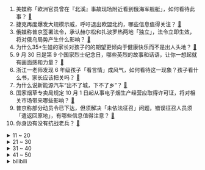 1. 美媒称「欧洲官员曾在『北溪』事故现场附近看到俄海军舰艇」，如何看待此事？ [:link:](https://www.zhihu.com/question/556434671)
2. 捷克再度爆发大规模示威，呼吁退出欧盟北约，哪些信息值得关注？ [:link:](https://www.zhihu.com/question/556667787)
3. 俄媒称普京签署法令，承认赫尔松和扎波罗热两地「独立」，法令立即生效，将对俄乌局势产生什么影响？ [:link:](https://www.zhihu.com/question/556778831)
4. 为什么35+生娃的家长对孩子的的期望更倾向于健康快乐而不是出人头地？ [:link:](https://www.zhihu.com/question/551963452)
5. 9 月 30 日是第 9 个国家烈士纪念日，哪些英烈的故事和话语，让你一想起就有画面感和力量？ [:link:](https://www.zhihu.com/question/556026573)
6. 浙江一老师发现 6 年级孩子「看言情」成风气，如何看待这一现象？孩子看什么书，家长应该把关吗？ [:link:](https://www.zhihu.com/question/556287617)
7. 为什么说新能源汽车“出不了城，下不了乡”？ [:link:](https://www.zhihu.com/question/551029509)
8. 国家烟草专卖局规定 10 月 1 日起从事电子烟生产经营应取得许可证，将对相关市场带来哪些影响？ [:link:](https://www.zhihu.com/question/556270500)
9. 普京称部分动员令已下达，但须解决「未依法征召」问题，错误征召人员须「遣返回原地」，有哪些信息值得注意？ [:link:](https://www.zhihu.com/question/556774949)
10. 你身边有没有抗战老兵？ [:link:](https://www.zhihu.com/question/429866954)
<details>
<summary>11 ~ 20</summary>

11. 如何看董宇辉卖六元东北玉米被供应商背刺只值七毛？ [:link:](https://www.zhihu.com/question/555872060)
12. 三部门发文，防范以「家庭教育指导师」名义开展违规校外培训，将产生哪些影响？ [:link:](https://www.zhihu.com/question/556406446)
13. 对北溪管道这种级别的基础设施的袭击算不算战争行为？ [:link:](https://www.zhihu.com/question/556066656)
14. 美国一女子拒绝男子搭话后，在纽约地铁内遭其暴打，有哪些信息值得关注？如何从法律角度解读？ [:link:](https://www.zhihu.com/question/556040006)
15. 9 月 30 日是第九个烈士纪念日，我们该如何做，才是对英烈精神最好的传承？ [:link:](https://www.zhihu.com/question/555913858)
16. 如何评价动画电影《深海》? [:link:](https://www.zhihu.com/question/423913671)
17. 北约秘书长警告俄罗斯「核战争不可能赢！」，这释放了哪些信息？俄乌战争是否会引发核战争？ [:link:](https://www.zhihu.com/question/556531736)
18. 如何评价《一人之下》594（633）话？ [:link:](https://www.zhihu.com/question/556762618)
19. 2022 女篮世界杯 1/4 决赛中国女篮  85:71 击败法国晋级 4 强，如何评价本场比赛？ [:link:](https://www.zhihu.com/question/556410190)
20. 为什么习惯使用 i、j、k 等作为循环变量? [:link:](https://www.zhihu.com/question/24890607)
</details>
<details>
<summary>21 ~ 30</summary>

21. 国防部表示「坚决反对、反制美方涉台错误行径」，有哪些信息值得关注？ [:link:](https://www.zhihu.com/question/556458158)
22. 如果你愿意的话可以给我分享你手机里的一张照片吗? [:link:](https://www.zhihu.com/question/551897991)
23. 人的一生什么最重要? [:link:](https://www.zhihu.com/question/547228428)
24. 英国女王伊丽莎白二世死因公布，因「年老」而去世，还有哪些信息值得关注？ [:link:](https://www.zhihu.com/question/556682593)
25. 如何做个人及工作年终复盘总结？ [:link:](https://www.zhihu.com/question/53266152)
26. 如何评价新概念「德国的工业 4.0」？ [:link:](https://www.zhihu.com/question/26288684)
27. 空军发言人在中国航展发布会上表示，第五代战机歼-20已遍布 「东南西北中」并砺兵台海，这说明了什么？ [:link:](https://www.zhihu.com/question/555875500)
28. 把[-0.5,0.5]内所有实数相加，得出的结果是0 吗？ [:link:](https://www.zhihu.com/question/555998400)
29. 东北农嫂甩开东方甄选爆料成本价，直播带货却人气惨淡，对此你怎么看？ [:link:](https://www.zhihu.com/question/555942954)
30. 牛顿的贡献，可以获得几次菲尔兹奖，几次诺贝尔奖？ [:link:](https://www.zhihu.com/question/464027007)
</details>
<details>
<summary>31 ~ 40</summary>

31. 为什么我父母一直在跟我强调人情世故，难道有棱有角得不好吗？ [:link:](https://www.zhihu.com/question/546486826)
32. 中国最贵的烟是什么烟，多少钱一盒？ [:link:](https://www.zhihu.com/question/421685764)
33. 怎样看待2022年后国外车企可在中国独资？ [:link:](https://www.zhihu.com/question/511327536)
34. 万元显卡配置玩艾尔登法环也经常掉帧，玩久了眼睛还很疲惫，大家是怎么解决这些问题的，是显示器的问题吗? [:link:](https://www.zhihu.com/question/552287294)
35. 孩子老是发脾气该怎么教导？ [:link:](https://www.zhihu.com/question/551339818)
36. 四川省大数据中心回应对入川人员赋「黑码」，称登记核酸采样二维码是黑色，无「黑码」一说，具体情况如何？ [:link:](https://www.zhihu.com/question/556625957)
37. 爆卖的「俄罗斯老奶粉」都符合食品安全国家标准规定吗？有哪些需要注意的地方？ [:link:](https://www.zhihu.com/question/556213396)
38. 当两种语言都不会时，玩游戏你会选择看日文还是英文呢？ [:link:](https://www.zhihu.com/question/553978181)
39. 男生如何提升自身形象？ [:link:](https://www.zhihu.com/question/268290294)
40. 河北一县城开办超 10 家共享自习室惹热议，为何中国年轻人热衷「花钱买自觉」？ [:link:](https://www.zhihu.com/question/556454468)
</details>
<details>
<summary>41 ~ 50</summary>

41. 美国抵押贷款利率升至6.7%，为2007年以来最高水平，雷曼危机会重演吗？ [:link:](https://www.zhihu.com/question/556779118)
42. 一公司招聘 HR 外勤岗，要求员工日行 3 万步，从健康角度分析这一活动量如何？公司这一需求合理吗？ [:link:](https://www.zhihu.com/question/556477146)
43. 保时捷以每股 82.5 欧元上市，为德国 25 年来最大 IPO，市值超奔驰和宝马，哪些信息值得关注？ [:link:](https://www.zhihu.com/question/556706402)
44. 高价热泵在欧洲爆单，欧盟也拟推出 5650 亿欧元能源计划，明确热泵「长期逻辑」，哪些信息值得关注？ [:link:](https://www.zhihu.com/question/556359650)
45. 如何看待「阿片危机」致美国一年损失近 1.5 万亿美元，去年美国约 8 万人死因与阿片类药物成瘾有关？ [:link:](https://www.zhihu.com/question/556526306)
46. 高考 403 分被质疑学霸形象，「点读机女孩」现已保研中传，如何看待她阳光积极的心态？ [:link:](https://www.zhihu.com/question/556458307)
47. 为什么咖啡喝多了心会突突跳？ [:link:](https://www.zhihu.com/question/550500635)
48. 9 月 A 股还剩最后一个交易日，国庆长假「持股过节」和「持币过节」如何选择？ [:link:](https://www.zhihu.com/question/556501002)
49. 如何看待江苏一中学招聘教师，对高中阶段有奥赛获奖经历的教师起薪 40 万？重点中学的待遇水平怎么样？ [:link:](https://www.zhihu.com/question/556208007)
50. 什么事情才会让你觉得开心？ [:link:](https://www.zhihu.com/question/556127973)
</details><details>
<summary>bilibili</summary>

1. 这一天，终于来了… [:link:](//www.bilibili.com/video/BV1h24y1R7rx)
2. 《叶问5：超英黄昏》"我才是最强超级英雄" [:link:](//www.bilibili.com/video/BV1X14y1h7tf)
3. 只需5步的中式面点，有多难做！ [:link:](//www.bilibili.com/video/BV1e24y1R7mB)
4. 我们就像上个礼拜一样从网上买了一些玩具... [:link:](//www.bilibili.com/video/BV1aB4y1J7nK)
5. 救了全车人，却救不了人性！ [:link:](//www.bilibili.com/video/BV1Ge4y1r7Eg)
6. 耗时5天，熬了3个通宵，我给老虎戴上了狮子的帽子，这是老虎醒狮酥 [:link:](//www.bilibili.com/video/BV13V4y1T7Zj)
7. 百炼钢做成了绕指柔！总书记嘱托“手撕钢”技术勇攀高峰 [:link:](//www.bilibili.com/video/BV13B4y1778D)
8. 《原神》角色演示-「赛诺：诛罪的引导」 [:link:](//www.bilibili.com/video/BV1U14y1h7UE)
9. G2：入围赛还得我教你打！ [:link:](//www.bilibili.com/video/BV1FT411M7KT)
10. 孟 德 瞬 息 全 宇 宙 [:link:](//www.bilibili.com/video/BV1CG411J7MG)
<details>
<summary>11 ~ 20</summary>

11. 我们结婚了！！！找到老婆了！！！ [:link:](//www.bilibili.com/video/BV1Hg411e7P3)
12. 【暗の入驻】大家好！我是演员青柳尊哉！请多多关照！ [:link:](//www.bilibili.com/video/BV1dP411J7zM)
13. 我被800W粉丝博主抄袭了？ [:link:](//www.bilibili.com/video/BV1FP411n7ze)
14. 咕噜咕噜滚下山！！！ [:link:](//www.bilibili.com/video/BV1WV4y1T74E)
15. 这个杀手有点蠢 [:link:](//www.bilibili.com/video/BV1c24y1d7Ap)
16. 我做up接到什么离谱的广告 [:link:](//www.bilibili.com/video/BV1bd4y1z7Ds)
17. 邪不压正，江湖再见！ [:link:](//www.bilibili.com/video/BV1Yt4y1w7yM)
18. 当你感觉一个男人对你很克制 [:link:](//www.bilibili.com/video/BV1Xd4y1M7AD)
19. 挂机也能1打5的套路！ 设计师：这就把吸血删了！【有点骚东西】 [:link:](//www.bilibili.com/video/BV1Ve4y1r7ix)
20. 害，小场面 [:link:](//www.bilibili.com/video/BV1i24y1R7nH)
</details>
<details>
<summary>21 ~ 30</summary>

21. 他战胜了日寇和天灾，却输给了营销号的嘲讽 [:link:](//www.bilibili.com/video/BV1Re4y167Dh)
22. 深度|| 佛祖对最难关卡的解题思路，黑手套们活不明白的悲哀结局 [:link:](//www.bilibili.com/video/BV1re4y1b7sV)
23. 当代年轻人现状 [:link:](//www.bilibili.com/video/BV1x8411472M)
24. 【水果猎人】有人说我恰烂钱？28的妮娜皇后卖288！ [:link:](//www.bilibili.com/video/BV1Yg411e7oU)
25. 排队两小时才能吃到的鸡！老板自信到邀请我们来踢馆！【怎么这么值ep51-石小路烧鸡公】 [:link:](//www.bilibili.com/video/BV16e4y1b7R9)
26. 【Stray Kids】B站的小伙伴们SKZ来啦！请多多期待我们的新内容吧！ [:link:](//www.bilibili.com/video/BV1e14y1a7zF)
27. 如何用自己发明让别人发财？【小约翰】 [:link:](//www.bilibili.com/video/BV1aV4y1N71f)
28. 原来猫猫也有强迫症！ [:link:](//www.bilibili.com/video/BV1F24y1R7jk)
29. 关于我买空笔芯被当成傻子围观这件事 [:link:](//www.bilibili.com/video/BV17g411e7Es)
30. 这是啥片？这是我老婆的照片！【阅片无数Ⅱ 62】 [:link:](//www.bilibili.com/video/BV1bW4y1Y79c)
</details>
<details>
<summary>31 ~ 40</summary>

31. 20年前开中国跑车 妹妹都上车！ [:link:](//www.bilibili.com/video/BV1De411K7Bf)
32. 我以为只有一位袁隆平，而这位教授却捐出8208万，不给孩子留一分钱 [:link:](//www.bilibili.com/video/BV1M84114761)
33. 他真的一直盯着我看 第一次在他面前穿旗袍 [:link:](//www.bilibili.com/video/BV1Je4y1r79U)
34. 第一次上大学，请问这种情况正常吗？ [:link:](//www.bilibili.com/video/BV1cW4y1e7LJ)
35. 对不起B站，我现在只想活下去 [:link:](//www.bilibili.com/video/BV1nt4y1P7YD)
36. 【原神】3.1须弥大世界任务解谜合集（持续更新中） [:link:](//www.bilibili.com/video/BV1T841147Uw)
37. “这社死来的太突然了❶❻” [:link:](//www.bilibili.com/video/BV1FT411M78C)
38. 卧槽她好像有那个台词牛逼症！内娱独一份的灵气！她的声音真就绝了！ [:link:](//www.bilibili.com/video/BV1kN4y1K7U6)
39. 猪 突 猛 进 [:link:](//www.bilibili.com/video/BV1YB4y1J724)
40. 这真的不是魔法！2年盘出一道面果核桃，比真的还要真~ [:link:](//www.bilibili.com/video/BV1zD4y117Bf)
</details>
<details>
<summary>41 ~ 50</summary>

41. 一根断开的圆木，用榫卯结构无缝衔接 [:link:](//www.bilibili.com/video/BV1Tg411e7uL)
42. 一生要强的牛排 [:link:](//www.bilibili.com/video/BV1Me4y1b7Cq)
43. “比赛第一 友谊第二” [:link:](//www.bilibili.com/video/BV1Le4y1H7T1)
44. 【阿斗】宅心仁厚小剥皮，接二连三捉弄席恩！美剧史诗巨作《权力的游戏》第10期 [:link:](//www.bilibili.com/video/BV1Xe411K7Nh)
45. 听说你们想看我穿这条破渔网篓篓？ [:link:](//www.bilibili.com/video/BV1H841147iG)
46. 会魔法的这件事终究是瞒不住了！ 这是你没见过的城市！ [:link:](//www.bilibili.com/video/BV1td4y1q7Zi)
47. 全网首次！我骗过了苹果，让iPhone 14 Pro以为我出了车祸！ [:link:](//www.bilibili.com/video/BV1UB4y1J7fS)
48. 电脑桌面闹鲲了怎么办…… [:link:](//www.bilibili.com/video/BV1CN4y1K7dy)
49. 猛男阵亡，仅需三秒！！！ [:link:](//www.bilibili.com/video/BV1vG411g7EE)
50. 《悟空》—张睿 [:link:](//www.bilibili.com/video/BV14D4y117FV)
</details>
<details>
<summary>51 ~ 60</summary>

51. 被这个学考古的UP主笑死 [:link:](//www.bilibili.com/video/BV1AD4y117qh)
52. 什么是朋友？他说... [:link:](//www.bilibili.com/video/BV1ee4y167Kp)
53. 小伙飞5000公里，探秘哈佛大学食堂！18刀自助餐吃什么？ [:link:](//www.bilibili.com/video/BV12D4y117eU)
54. 延吉一辈子来一次怎么够？3天带你吃拍逛一个不落❗ [:link:](//www.bilibili.com/video/BV1Xd4y1M7Pz)
55. 这次我真的我破防了，也许这就是缘份吧 [:link:](//www.bilibili.com/video/BV1UD4y117hB)
56. 成本10块，但特费米饭。 [:link:](//www.bilibili.com/video/BV1Md4y1u796)
57. “生来孤独” [:link:](//www.bilibili.com/video/BV1o14y1h7eb)
58. 《 我 和 张 翰 恋 爱 了 》 [:link:](//www.bilibili.com/video/BV1ge4y1H7Y9)
59. “我曾经，也想艳丽地长大” [:link:](//www.bilibili.com/video/BV1yB4y1J73k)
60. 小学生便当不重样 [:link:](//www.bilibili.com/video/BV1tG4y1B7ih)
</details>
<details>
<summary>61 ~ 70</summary>

61. 【健身版躲闪摇】好悬，差点没要走我一个肾 [:link:](//www.bilibili.com/video/BV1eV4y1T7mu)
62. 国家队又开挂了！来自东方的审美碾压，结尾直接封神！ [:link:](//www.bilibili.com/video/BV1iN4y1K79k)
63. 穷人是假的？农村人不可能长这样？我要用100个农民实证反驳【100个农民故事01】 [:link:](//www.bilibili.com/video/BV1M841147UT)
64. 周深演唱中国动画百年纪念曲《美美》，100年·恰少年！ [:link:](//www.bilibili.com/video/BV1Vd4y1q7x6)
65. 教你画出透明感 [:link:](//www.bilibili.com/video/BV1ae411K7WR)
66. 【神里绫华生贺读信】请再一次，和我相约月下吧！ [:link:](//www.bilibili.com/video/BV1UW4y1v7r2)
67. 《  科 目 三 ：飞 行 执 照  》 [:link:](//www.bilibili.com/video/BV1kd4y1M7LD)
68. 【超燃】这火焰双刀竟然不是特效 ！ [:link:](//www.bilibili.com/video/BV1yd4y1M7KZ)
69. 你行不行啊细狗是什么梗【梗指南】 [:link:](//www.bilibili.com/video/BV1Le4y1H7Xp)
70. 『绫波丽』长发绫波丽，不心动挑战 2.0 [:link:](//www.bilibili.com/video/BV1oG411g7ap)
</details>
<details>
<summary>71 ~ 80</summary>

71. 在挪威山里吃365元的海鲜自助餐 超乎想象 [:link:](//www.bilibili.com/video/BV1dG411g7cU)
72. 李云龙：老子才是PUA的祖师爷，全体起立 [:link:](//www.bilibili.com/video/BV1HT411K7xN)
73. 我,兴趣使然的英雄 [:link:](//www.bilibili.com/video/BV1DG4y1s7DX)
74. 哼哈二将细狗都给我自律起来！ [:link:](//www.bilibili.com/video/BV1TP411n7Dq)
75. 【原神】圣金虫全收集路线！（赛诺突破材料） [:link:](//www.bilibili.com/video/BV1Re4y1n76S)
76. 【原神生日会】如果突然想起我 [:link:](//www.bilibili.com/video/BV1tG4y1B7xU)
77. 【原人】无派蒙获得柯莱 第二位伙伴！ [:link:](//www.bilibili.com/video/BV1KG4y1W79v)
78. 高铁进站后没上去车怎么办？铁路负责你到底！听乘务员给你讲得明明白白！ [:link:](//www.bilibili.com/video/BV1V8411t7Cv)
79. 麻麻我可不可以不洗澡 [:link:](//www.bilibili.com/video/BV1VB4y1777D)
80. 我 是 一 只 吃 情 绪 的 生 物 [:link:](//www.bilibili.com/video/BV1wT411M7aF)
</details>
<details>
<summary>81 ~ 90</summary>

81. 当初看的时候，谁也没想到小品的后劲儿这么大 [:link:](//www.bilibili.com/video/BV1Ve4y1H7VK)
82. 【莓用良品】智能跑椅 坐以待币 [:link:](//www.bilibili.com/video/BV1a14y1h7Ap)
83. Damn broooooo [:link:](//www.bilibili.com/video/BV1ed4y1M7zP)
84. 职场让我玩明白了！ [:link:](//www.bilibili.com/video/BV19D4y1176Q)
85. 星际公民中国玩家聚会规模震惊开发者 [:link:](//www.bilibili.com/video/BV1CG411g7ja)
86. 章鱼博士成为究极蜘蛛侠，当街枪毙罪犯，以暴制暴，又强又狠又帅我可太喜欢了 [:link:](//www.bilibili.com/video/BV1fG411g71t)
87. 广东顺德.烧鹅再  厨子探店¥320 [:link:](//www.bilibili.com/video/BV1QW4y1v7TP)
88. 再也不用花钱去学习技能了，国家都免费开放了 [:link:](//www.bilibili.com/video/BV1L841147Lu)
89. 我一棒子下去，这一年的老豆子全出来啦！ [:link:](//www.bilibili.com/video/BV1De4y167MM)
90. 如何理解中国科学家获得“无刺武昌鱼”突破？ [:link:](//www.bilibili.com/video/BV1ke4y1b7LF)
</details>
<details>
<summary>91 ~ 100</summary>

91. 好人能定出这种绩效？ [:link:](//www.bilibili.com/video/BV1NG411J7qb)
92. 肩膀训练 [:link:](//www.bilibili.com/video/BV12e4y1n7gm)
93. 1米2小姐姐工作7年没跳槽|房贷1700，伙食费500元，踏踏实实过自己的小日子 [:link:](//www.bilibili.com/video/BV1xd4y1z7hG)
94. 就这牙齿，咬到舌头一定很疼吧 [:link:](//www.bilibili.com/video/BV13N4y1K7io)
95. 英国女婿跟中国岳母说中文… 菜市场买菜讲价笑不活了 [:link:](//www.bilibili.com/video/BV1ae411K7k8)
96. 你这是在做菜吗？你这分明是在炼丹！ [:link:](//www.bilibili.com/video/BV1EB4y177U6)
97. 翻牌挑战，街边酱香饼 [:link:](//www.bilibili.com/video/BV1KT411M7Lj)
98. 冒犯，太冒犯了！ [:link:](//www.bilibili.com/video/BV1fg411Y7Ws)
99. 如果S12上发生了这种事情，受过专业训练的解说们会怎么做…. [:link:](//www.bilibili.com/video/BV1Kt4y1w775)
100. 别让IKUN界变成你最讨厌的样子 [:link:](//www.bilibili.com/video/BV18e4y1b7Ep)
</details></details>